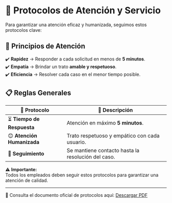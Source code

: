 # 📜 Protocolos de Atención y Servicio

Para garantizar una atención eficaz y humanizada, seguimos estos protocolos clave:

## 🎯 **Principios de Atención**
✔️ **Rapidez** → Responder a cada solicitud en menos de **5 minutos**.  
✔️ **Empatía** → Brindar un trato **amable y respetuoso**.  
✔️ **Eficiencia** → Resolver cada caso en el menor tiempo posible.  

## 📋 **Reglas Generales**
| 📝 Protocolo          | 📖 Descripción |
|----------------------|--------------|
| ⏳ **Tiempo de Respuesta** | Atención en máximo **5 minutos**. |
| 😊 **Atención Humanizada** | Trato respetuoso y empático con cada usuario. |
| 🔄 **Seguimiento** | Se mantiene contacto hasta la resolución del caso. |

⚠️ **Importante:**  
Todos los empleados deben seguir estos protocolos para garantizar una atención de calidad.

---
🔗 Consulta el documento oficial de protocolos aquí: [Descargar PDF](#)
